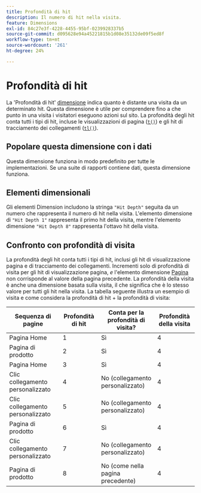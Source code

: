 ```yaml
---
title: Profondità di hit
description: Il numero di hit nella visita.
feature: Dimensions
exl-id: 84c27e3f-4228-4455-95bf-0239928337b5
source-git-commit: d095628e94a45221815b1d08e35132de09f5ed8f
workflow-type: tm+mt
source-wordcount: '261'
ht-degree: 24%

---
```


# Profondità di hit

La &#39;Profondità di hit&#39; [dimensione](overview.md) indica quanto è distante una visita da un determinato hit. Questa dimensione è utile per comprendere fino a che punto in una visita i visitatori eseguono azioni sul sito. La profondità degli hit conta tutti i tipi di hit, incluse le visualizzazioni di pagina ([`t()`](/help/implement/vars/functions/t-method.md)) e gli hit di tracciamento dei collegamenti ([`tl()`](/help/implement/vars/functions/tl-method.md)).

## Popolare questa dimensione con i dati

Questa dimensione funziona in modo predefinito per tutte le implementazioni. Se una suite di rapporti contiene dati, questa dimensione funziona.

## Elementi dimensionali

Gli elementi Dimension includono la stringa `"Hit Depth"` seguita da un numero che rappresenta il numero di hit nella visita. L&#39;elemento dimensione di `"Hit Depth 1"` rappresenta il primo hit della visita, mentre l&#39;elemento dimensione `"Hit Depth 8"` rappresenta l&#39;ottavo hit della visita.

## Confronto con profondità di visita

La profondità degli hit conta tutti i tipi di hit, inclusi gli hit di visualizzazione pagina e di tracciamento dei collegamenti. Incrementi solo di profondità di visita per gli hit di visualizzazione pagina, _e_ l&#39;elemento dimensione [Pagina](page.md) non corrisponde al valore della pagina precedente. La profondità della visita è anche una dimensione basata sulla visita, il che significa che è lo stesso valore per tutti gli hit nella visita. La tabella seguente illustra un esempio di visita e come considera la profondità di hit + la profondità di visita:

| Sequenza di pagine | Profondità di hit | Conta per la profondità di visita? | Profondità della visita |
| --- | --- | --- | --- |
| Pagina Home | 1 | Sì | 4 |
| Pagina di prodotto | 2 | Sì | 4 |
| Pagina Home | 3 | Sì | 4 |
| Clic collegamento personalizzato | 4 | No (collegamento personalizzato) | 4 |
| Clic collegamento personalizzato | 5 | No (collegamento personalizzato) | 4 |
| Pagina di prodotto | 6 | Sì | 4 |
| Clic collegamento personalizzato | 7 | No (collegamento personalizzato) | 4 |
| Pagina di prodotto | 8 | No (come nella pagina precedente) | 4 |
